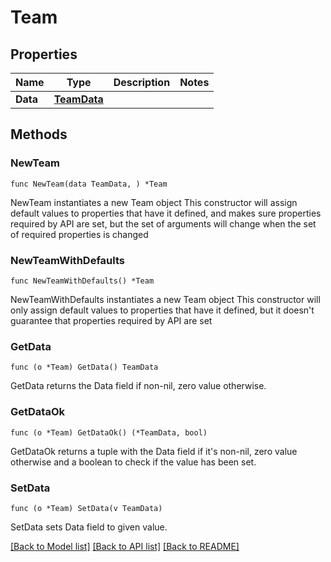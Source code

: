 # Team

## Properties

Name | Type | Description | Notes
------------ | ------------- | ------------- | -------------
**Data** | [**TeamData**](TeamData.md) |  | 

## Methods

### NewTeam

`func NewTeam(data TeamData, ) *Team`

NewTeam instantiates a new Team object
This constructor will assign default values to properties that have it defined,
and makes sure properties required by API are set, but the set of arguments
will change when the set of required properties is changed

### NewTeamWithDefaults

`func NewTeamWithDefaults() *Team`

NewTeamWithDefaults instantiates a new Team object
This constructor will only assign default values to properties that have it defined,
but it doesn't guarantee that properties required by API are set

### GetData

`func (o *Team) GetData() TeamData`

GetData returns the Data field if non-nil, zero value otherwise.

### GetDataOk

`func (o *Team) GetDataOk() (*TeamData, bool)`

GetDataOk returns a tuple with the Data field if it's non-nil, zero value otherwise
and a boolean to check if the value has been set.

### SetData

`func (o *Team) SetData(v TeamData)`

SetData sets Data field to given value.



[[Back to Model list]](../README.md#documentation-for-models) [[Back to API list]](../README.md#documentation-for-api-endpoints) [[Back to README]](../README.md)


